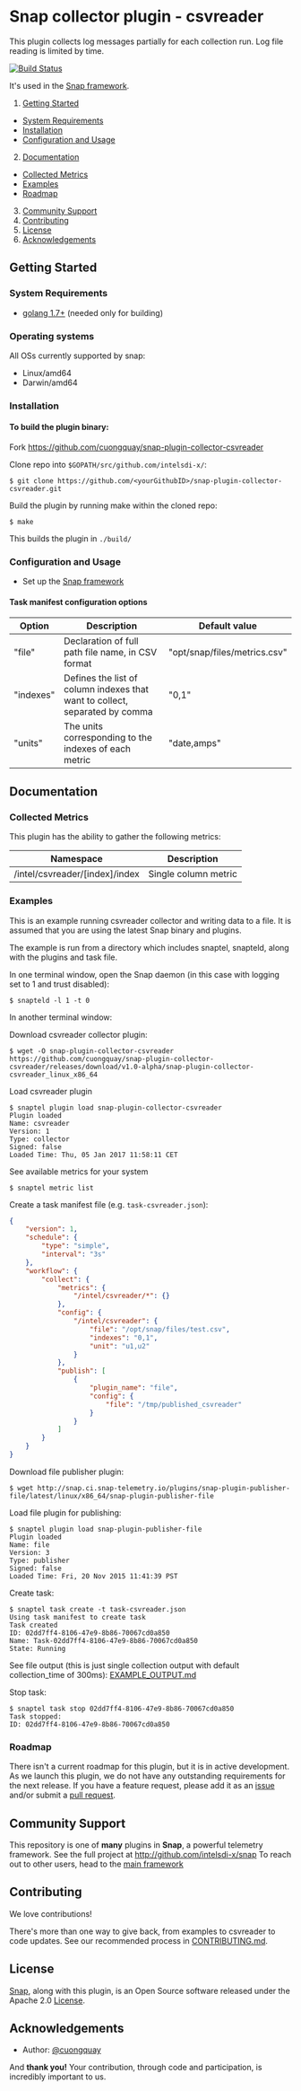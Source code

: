 <!--
http://www.apache.org/licenses/LICENSE-2.0.txt


    Copyright 2016 Intel Corporation

Licensed under the Apache License, Version 2.0 (the "License");
you may not use this file except in compliance with the License.
You may obtain a copy of the License at

    http://www.apache.org/licenses/LICENSE-2.0

Unless required by applicable law or agreed to in writing, software
distributed under the License is distributed on an "AS IS" BASIS,
WITHOUT WARRANTIES OR CONDITIONS OF ANY KIND, either express or implied.
See the License for the specific language governing permissions and
limitations under the License.
-->

# Snap collector plugin - csvreader
This plugin collects log messages partially for each collection run. Log file reading is limited by time.

[![Build Status](https://travis-ci.org/cuongquay/snap-plugin-collector-csvreader.svg?branch=master)](https://travis-ci.org/cuongquay/snap-plugin-collector-csvreader)

It's used in the [Snap framework](http://github.com:intelsdi-x/snap).

1. [Getting Started](#getting-started)
  * [System Requirements](#system-requirements)
  * [Installation](#installation)
  * [Configuration and Usage](#configuration-and-usage)
2. [Documentation](#documentation)
  * [Collected Metrics](#collected-metrics)
  * [Examples](#examples)
  * [Roadmap](#roadmap)
3. [Community Support](#community-support)
4. [Contributing](#contributing)
5. [License](#license-and-authors)
6. [Acknowledgements](#acknowledgements)

## Getting Started
### System Requirements
* [golang 1.7+](https://golang.org/dl/) (needed only for building)

### Operating systems
All OSs currently supported by snap:
* Linux/amd64
* Darwin/amd64

### Installation

#### To build the plugin binary:
Fork https://github.com/cuongquay/snap-plugin-collector-csvreader

Clone repo into `$GOPATH/src/github.com/intelsdi-x/`:

```
$ git clone https://github.com/<yourGithubID>/snap-plugin-collector-csvreader.git
```

Build the plugin by running make within the cloned repo:
```
$ make
```
This builds the plugin in `./build/`

### Configuration and Usage
* Set up the [Snap framework](https://github.com/intelsdi-x/snap/blob/master/README.md#getting-started)

#### Task manifest configuration options
Option|Description|Default value
------|-----------|-------------
"file"|Declaration of full path file name, in CSV format|"opt/snap/files/metrics.csv"
"indexes"|Defines the list of column indexes that want to collect, separated by comma|"0,1"
"units"|The units corresponding to the indexes of each metric|"date,amps"

## Documentation

### Collected Metrics
This plugin has the ability to gather the following metrics:

Namespace | Description
----------|-----------------------
/intel/csvreader/[index]/index|Single column metric


### Examples
This is an example running csvreader collector and writing data to a file. It is assumed that you are using the latest Snap binary and plugins.

The example is run from a directory which includes snaptel, snapteld, along with the plugins and task file.

In one terminal window, open the Snap daemon (in this case with logging set to 1 and trust disabled):
```
$ snapteld -l 1 -t 0
```

In another terminal window:

Download csvreader collector plugin:
```
$ wget -O snap-plugin-collector-csvreader https://github.com/cuongquay/snap-plugin-collector-csvreader/releases/download/v1.0-alpha/snap-plugin-collector-csvreader_linux_x86_64
```

Load csvreader plugin
```
$ snaptel plugin load snap-plugin-collector-csvreader
Plugin loaded
Name: csvreader
Version: 1
Type: collector
Signed: false
Loaded Time: Thu, 05 Jan 2017 11:58:11 CET
```
See available metrics for your system
```
$ snaptel metric list
```

Create a task manifest file (e.g. `task-csvreader.json`):    
```json
{
    "version": 1,
    "schedule": {
        "type": "simple",
        "interval": "3s"
    },
    "workflow": {
        "collect": {
            "metrics": {
                "/intel/csvreader/*": {}
            },
            "config": {
                "/intel/csvreader": {
                    "file": "/opt/snap/files/test.csv",
                    "indexes": "0,1",
                    "unit": "u1,u2"
                }
            },
            "publish": [
                {
                    "plugin_name": "file",
                    "config": {
                        "file": "/tmp/published_csvreader"
                    }
                }
            ]
        }
    }
}
```

Download file publisher plugin:
```
$ wget http://snap.ci.snap-telemetry.io/plugins/snap-plugin-publisher-file/latest/linux/x86_64/snap-plugin-publisher-file
```
Load file plugin for publishing:
```
$ snaptel plugin load snap-plugin-publisher-file
Plugin loaded
Name: file
Version: 3
Type: publisher
Signed: false
Loaded Time: Fri, 20 Nov 2015 11:41:39 PST
```

Create task:
```
$ snaptel task create -t task-csvreader.json
Using task manifest to create task
Task created
ID: 02dd7ff4-8106-47e9-8b86-70067cd0a850
Name: Task-02dd7ff4-8106-47e9-8b86-70067cd0a850
State: Running
```

See file output (this is just single collection output with default collection_time of 300ms): [EXAMPLE_OUTPUT.md](EXAMPLE_OUTPUT.md)

Stop task:
```
$ snaptel task stop 02dd7ff4-8106-47e9-8b86-70067cd0a850
Task stopped:
ID: 02dd7ff4-8106-47e9-8b86-70067cd0a850
```

### Roadmap
There isn't a current roadmap for this plugin, but it is in active development. As we launch this plugin, we do not have any outstanding requirements for the next release. If you have a feature request, please add it as an [issue](https://github.com/cuongquay/snap-plugin-collector-csvreader/issues/new) and/or submit a [pull request](https://github.com/cuongquay/snap-plugin-collector-csvreader/pulls).

## Community Support
This repository is one of **many** plugins in **Snap**, a powerful telemetry framework. See the full project at http://github.com/intelsdi-x/snap To reach out to other users, head to the [main framework](https://github.com/intelsdi-x/snap#community-support)

## Contributing
We love contributions!

There's more than one way to give back, from examples to csvreader to code updates. See our recommended process in [CONTRIBUTING.md](CONTRIBUTING.md).

## License
[Snap](http://github.com:intelsdi-x/snap), along with this plugin, is an Open Source software released under the Apache 2.0 [License](LICENSE).

## Acknowledgements
* Author: [@cuongquay](https://github.com/cuongquay)

And **thank you!** Your contribution, through code and participation, is incredibly important to us.
